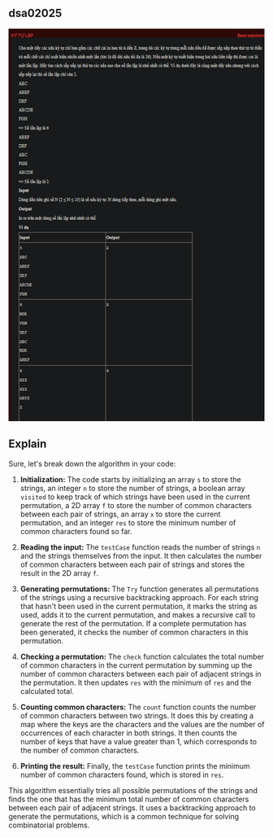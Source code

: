 ## dsa02025
![alt text](image.png)
## Explain
Sure, let's break down the algorithm in your code:

1. **Initialization:** The code starts by initializing an array `s` to store the strings, an integer `n` to store the number of strings, a boolean array `visited` to keep track of which strings have been used in the current permutation, a 2D array `f` to store the number of common characters between each pair of strings, an array `x` to store the current permutation, and an integer `res` to store the minimum number of common characters found so far.

2. **Reading the input:** The `testCase` function reads the number of strings `n` and the strings themselves from the input. It then calculates the number of common characters between each pair of strings and stores the result in the 2D array `f`.

3. **Generating permutations:** The `Try` function generates all permutations of the strings using a recursive backtracking approach. For each string that hasn't been used in the current permutation, it marks the string as used, adds it to the current permutation, and makes a recursive call to generate the rest of the permutation. If a complete permutation has been generated, it checks the number of common characters in this permutation.

4. **Checking a permutation:** The `check` function calculates the total number of common characters in the current permutation by summing up the number of common characters between each pair of adjacent strings in the permutation. It then updates `res` with the minimum of `res` and the calculated total.

5. **Counting common characters:** The `count` function counts the number of common characters between two strings. It does this by creating a map where the keys are the characters and the values are the number of occurrences of each character in both strings. It then counts the number of keys that have a value greater than 1, which corresponds to the number of common characters.

6. **Printing the result:** Finally, the `testCase` function prints the minimum number of common characters found, which is stored in `res`.

This algorithm essentially tries all possible permutations of the strings and finds the one that has the minimum total number of common characters between each pair of adjacent strings. It uses a backtracking approach to generate the permutations, which is a common technique for solving combinatorial problems.